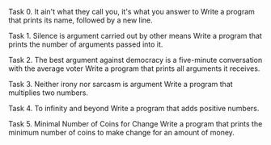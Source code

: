 Task 0. It ain't what they call you, it's what you answer to
	Write a program that prints its name, followed by a new line.

Task 1. Silence is argument carried out by other means
	Write a program that prints the number of arguments passed into it.

Task 2. The best argument against democracy is a five-minute conversation
	with the average voter
	Write a program that prints all arguments it receives.

Task 3. Neither irony nor sarcasm is argument
	Write a program that multiplies two numbers.

Task 4. To infinity and beyond
	Write a program that adds positive numbers.

Task 5. Minimal Number of Coins for Change
	Write a program that prints the minimum number of coins to make change for an amount of money.
